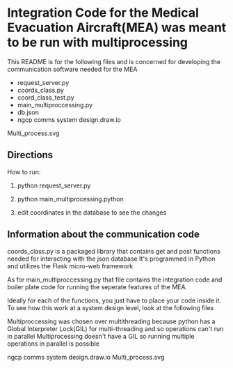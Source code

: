 # Integration Code for the Medical Evacuation Aircraft(MEA) was meant to be run with multiprocessing

This README is for the following files and is concerned for developing the communication software needed for the MEA
- request_server.py
- coords_class.py
- coord_class_test.py
- main_multiproccessing.py
- db.json
- ngcp comms system design.draw.io

Multi_process.svg

## Directions
How to run:
1. python request_server.py
2. python main_multiprocessing.python

3. edit coordinates in the database to see the changes


## Information about the communication code
coords_class.py is a packaged library that contains get and post functions needed for interacting with the json database
It's programmed in Python and utilizes the Flask micro-web framework

As for main_multiproccessing.py
that file contains the integration code and boiler plate code for running the seperate features of the MEA.

Ideally for each of the functions, you just have to place your code inside it. To see how this work at a system design level,
look at the following files

Multiproccessing was chosen over multithreading because python has a Global Interpreter Lock(GIL) for multi-threading and so operations can't run in parallel
Multiprocessing doesn't have a GIL so running multiple operations in parallel is possible

ngcp comms system design.draw.io
Multi_process.svg

